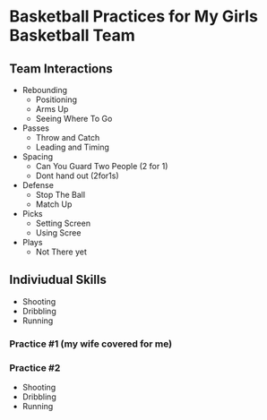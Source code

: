 # Basketball Practices for My Girls Basketball Team

## Team Interactions
- Rebounding
  - Positioning
  - Arms Up
  - Seeing Where To Go
- Passes
  - Throw and Catch
  - Leading and Timing
- Spacing
  - Can You Guard Two People (2 for 1)
  - Dont hand out (2for1s)
- Defense
  - Stop The Ball
  - Match Up
- Picks
  - Setting Screen
  - Using Scree
- Plays
  - Not There yet

## Indiviudual Skills 
- Shooting
- Dribbling
- Running

### Practice #1 (my wife covered for me)

### Practice #2
- Shooting
- Dribbling
- Running
